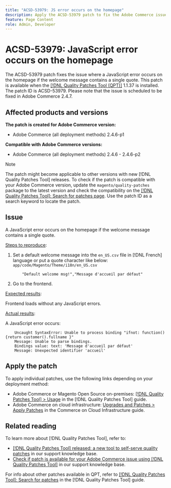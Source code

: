 ```yaml
---
title: "ACSD-53979: JS error occurs on the homepage"
description: Apply the ACSD-53979 patch to fix the Adobe Commerce issue where a JavaScript error occurs on the homepage if the welcome message contains a single quote.
feature: Page Content
role: Admin, Developer
---
```

# ACSD-53979: JavaScript error occurs on the homepage

The ACSD-53979 patch fixes the issue where a JavaScript error occurs on the homepage if the welcome message contains a single quote. This patch is available when the [[!DNL Quality Patches Tool (QPT)]](/help/announcements/adobe-commerce-announcements/magento-quality-patches-released-new-tool-to-self-serve-quality-patches.md) 1.1.37 is installed. The patch ID is ACSD-53979. Please note that the issue is scheduled to be fixed in Adobe Commerce 2.4.7.

## Affected products and versions

**The patch is created for Adobe Commerce version:**

* Adobe Commerce (all deployment methods) 2.4.6-p1

**Compatible with Adobe Commerce versions:**

* Adobe Commerce (all deployment methods) 2.4.6 - 2.4.6-p2

>[!NOTE]
>
>The patch might become applicable to other versions with new [!DNL Quality Patches Tool] releases. To check if the patch is compatible with your Adobe Commerce version, update the `magento/quality-patches` package to the latest version and check the compatibility on the [[!DNL Quality Patches Tool]: Search for patches page](https://experienceleague.adobe.com/tools/commerce-quality-patches/index.html). Use the patch ID as a search keyword to locate the patch.

## Issue

A JavaScript error occurs on the homepage if the welcome message contains a single quote.

<u>Steps to reproduce</u>:

1. Set a default welcome message into the `en_US.csv` file in [!DNL French] language or put a quote character like below:
`app/code/Magento/Theme/i18n/en_US.csv`

    ```CSV
        "Default welcome msg!","Message d'accueil par défaut"
    ```

1. Go to the frontend.

<u>Expected results</u>:

Frontend loads without any JavaScript errors.

<u>Actual results</u>:

A JavaScript error occurs:

```JS
    Uncaught SyntaxError: Unable to process binding "ifnot: function(){return customer().fullname }"
    Message: Unable to parse bindings.
    Bindings value: text: 'Message d'accueil par défaut'
    Message: Unexpected identifier 'accueil'
```
  
## Apply the patch

To apply individual patches, use the following links depending on your deployment method:

* Adobe Commerce or Magento Open Source on-premises: [[!DNL Quality Patches Tool] > Usage](https://experienceleague.adobe.com/docs/commerce-operations/tools/quality-patches-tool/usage.html) in the [!DNL Quality Patches Tool] guide.
* Adobe Commerce on cloud infrastructure: [Upgrades and Patches > Apply Patches](https://experienceleague.adobe.com/docs/commerce-cloud-service/user-guide/develop/upgrade/apply-patches.html) in the Commerce on Cloud Infrastructure guide.

## Related reading

To learn more about [!DNL Quality Patches Tool], refer to:

* [[!DNL Quality Patches Tool] released: a new tool to self-serve quality patches](/help/announcements/adobe-commerce-announcements/magento-quality-patches-released-new-tool-to-self-serve-quality-patches.md) in our support knowledge base.
* [Check if patch is available for your Adobe Commerce issue using [!DNL Quality Patches Tool]](/help/support-tools/patches-available-in-qpt-tool/check-patch-for-magento-issue-with-magento-quality-patches.md) in our support knowledge base.

For info about other patches available in QPT, refer to [[!DNL Quality Patches Tool]: Search for patches](https://experienceleague.adobe.com/tools/commerce-quality-patches/index.html) in the [!DNL Quality Patches Tool] guide.